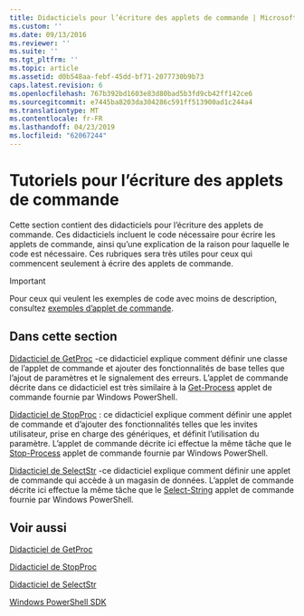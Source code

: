 ```yaml
---
title: Didacticiels pour l’écriture des applets de commande | Microsoft Docs
ms.custom: ''
ms.date: 09/13/2016
ms.reviewer: ''
ms.suite: ''
ms.tgt_pltfrm: ''
ms.topic: article
ms.assetid: d0b548aa-febf-45dd-bf71-2077730b9b73
caps.latest.revision: 6
ms.openlocfilehash: 767b392bd1603e83d80bad5b3fd9cb42ff142ce6
ms.sourcegitcommit: e7445ba8203da304286c591ff513900ad1c244a4
ms.translationtype: MT
ms.contentlocale: fr-FR
ms.lasthandoff: 04/23/2019
ms.locfileid: "62067244"
---
```

# <a name="tutorials-for-writing-cmdlets"></a>Tutoriels pour l’écriture des applets de commande

Cette section contient des didacticiels pour l’écriture des applets de commande. Ces didacticiels incluent le code nécessaire pour écrire les applets de commande, ainsi qu’une explication de la raison pour laquelle le code est nécessaire. Ces rubriques sera très utiles pour ceux qui commencent seulement à écrire des applets de commande.

> [!IMPORTANT]
> Pour ceux qui veulent les exemples de code avec moins de description, consultez [exemples d’applet de commande](./cmdlet-samples.md).

## <a name="in-this-section"></a>Dans cette section

[Didacticiel de GetProc](./getproc-tutorial.md) -ce didacticiel explique comment définir une classe de l’applet de commande et ajouter des fonctionnalités de base telles que l’ajout de paramètres et le signalement des erreurs. L’applet de commande décrite dans ce didacticiel est très similaire à la [Get-Process](/powershell/module/Microsoft.PowerShell.Management/Get-Process) applet de commande fournie par Windows PowerShell.

[Didacticiel de StopProc](./stopproc-tutorial.md) : ce didacticiel explique comment définir une applet de commande et d’ajouter des fonctionnalités telles que les invites utilisateur, prise en charge des génériques, et définit l’utilisation du paramètre. L’applet de commande décrite ici effectue la même tâche que le [Stop-Process](/powershell/module/Microsoft.PowerShell.Management/Stop-Process) applet de commande fournie par Windows PowerShell.

[Didacticiel de SelectStr](./selectstr-tutorial.md) -ce didacticiel explique comment définir une applet de commande qui accède à un magasin de données. L’applet de commande décrite ici effectue la même tâche que le [Select-String](/powershell/module/microsoft.powershell.utility/select-string) applet de commande fournie par Windows PowerShell.

## <a name="see-also"></a>Voir aussi

[Didacticiel de GetProc](./getproc-tutorial.md)

[Didacticiel de StopProc](./stopproc-tutorial.md)

[Didacticiel de SelectStr](./selectstr-tutorial.md)

[Windows PowerShell SDK](../windows-powershell-reference.md)
